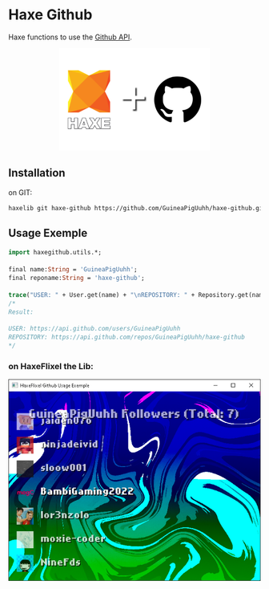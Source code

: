 # Haxe Github

Haxe functions to use the [Github API](https://docs.github.com/pt/rest?apiVersion=2022-11-28).

<p align="center">
  <img src="img/img.png" width=300/>
</p>

## Installation

on GIT:

```bash
haxelib git haxe-github https://github.com/GuineaPigUuhh/haxe-github.git
```

## Usage Exemple

```haxe
import haxegithub.utils.*;

final name:String = 'GuineaPigUuhh';
final reponame:String = 'haxe-github';

trace("USER: " + User.get(name) + "\nREPOSITORY: " + Repository.get(name, reponame));
/*
Result:

USER: https://api.github.com/users/GuineaPigUuhh
REPOSITORY: https://api.github.com/repos/GuineaPigUuhh/haxe-github
*/
```

### on HaxeFlixel the Lib:

<p align="center">
  <img src="https://raw.githubusercontent.com/GuineaPigUuhh/HaxeFlixel-Github-Exemple/main/img/e.PNG" width=600/>
</p>
